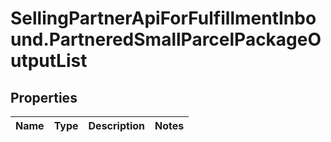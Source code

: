 # SellingPartnerApiForFulfillmentInbound.PartneredSmallParcelPackageOutputList

## Properties
Name | Type | Description | Notes
------------ | ------------- | ------------- | -------------


